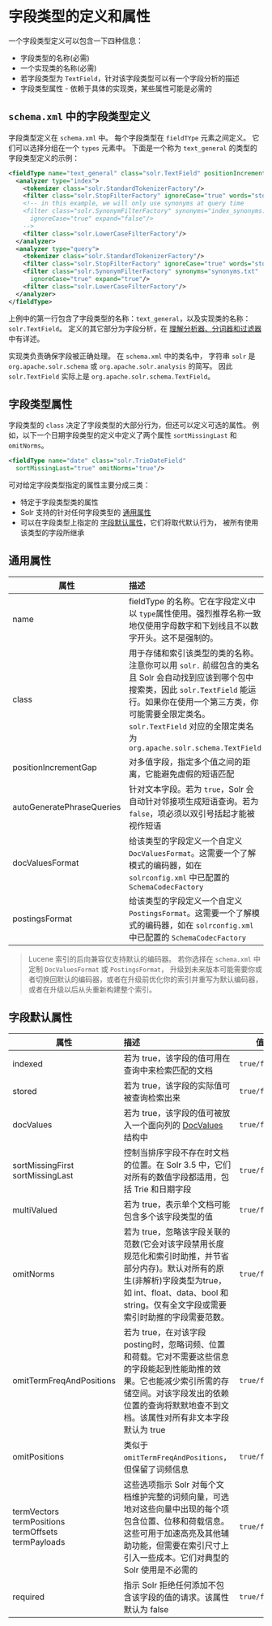 # 字段类型的定义和属性

一个字段类型定义可以包含一下四种信息：

* 字段类型的名称(必需)
* 一个实现类的名称(必需)
* 若字段类型为 `TextField`，针对该字段类型可以有一个字段分析的描述
* 字段类型属性 - 依赖于具体的实现类，某些属性可能是必需的

## `schema.xml` 中的字段类型定义

字段类型定义在 `schema.xml` 中。
每个字段类型在 `fieldTYpe` 元素之间定义。
它们可以选择分组在一个 `types` 元素中。
下面是一个称为 `text_general` 的类型的字段类型定义的示例：

```xml
<fieldType name="text_general" class="solr.TextField" positionIncrementGap="100">
  <analyzer type="index">
    <tokenizer class="solr.StandardTokenizerFactory"/>
    <filter class="solr.StopFilterFactory" ignoreCase="true" words="stopwords.txt"/>
    <!-- in this example, we will only use synonyms at query time
    <filter class="solr.SynonymFilterFactory" synonyms="index_synonyms.txt"
      ignoreCase="true" expand="false"/>
    -->
    <filter class="solr.LowerCaseFilterFactory"/>
  </analyzer>
  <analyzer type="query">
    <tokenizer class="solr.StandardTokenizerFactory"/>
    <filter class="solr.StopFilterFactory" ignoreCase="true" words="stopwords.txt"/>
    <filter class="solr.SynonymFilterFactory" synonyms="synonyms.txt"
      ignoreCase="true" expand="true"/>
    <filter class="solr.LowerCaseFilterFactory"/>
  </analyzer>
</fieldType>
```

上例中的第一行包含了字段类型的名称：`text_general`，以及实现类的名称：`solr.TextField`。
定义的其它部分为字段分析，在 [理解分析器、分词器和过滤器](../../analyzer/readme.md) 中有详述。

实现类负责确保字段被正确处理。
在 `schema.xml` 中的类名中，
字符串 `solr` 是 `org.apache.solr.schema` 或 `org.apache.solr.analysis` 的简写。
因此 `solr.TextField` 实际上是 `org.apache.solr.schema.TextField`。

## 字段类型属性

字段类型的 `class` 决定了字段类型的大部分行为，但还可以定义可选的属性。
例如，以下一个日期字段类型的定义中定义了两个属性 `sortMissingLast` 和 `omitNorms`。

```xml
<fieldType name="date" class="solr.TrieDateField"
  sortMissingLast="true" omitNorms="true"/>
```

可对给定字段类型指定的属性主要分成三类：

* 特定于字段类型类的属性
* Solr 支持的针对任何字段类型的 [通用属性](#general-props)
* 可以在字段类型上指定的 [字段默认属性](#field-default-props)，它们将取代默认行为，
被所有使用该类型的字段所继承

## <a name="general-props"></a>通用属性

|  属性  |   描述    |  值  |
|-------|:---------|------|
| name  | fieldType 的名称。它在字段定义中以 `type`属性使用。强烈推荐名称一致地仅使用字母数字和下划线且不以数字开头。这不是强制的。||
| class | 用于存储和索引该类型的类的名称。注意你可以用 `solr.` 前缀包含的类名且 Solr 会自动找到应该到哪个包中搜索类，因此 `solr.TextField` 能运行。如果你在使用一个第三方类，你可能需要全限定类名。`solr.TextField` 对应的全限定类名为 `org.apache.solr.schema.TextField` ||
| positionIncrementGap | 对多值字段，指定多个值之间的距离，它能避免虚假的短语匹配 | integer |
| autoGeneratePhraseQueries | 针对文本字段。若为 `true`，Solr 会自动针对邻接项生成短语查询。若为 `false`，项必须以双引号括起才能被视作短语 | `true/false` |
| docValuesFormat | 给该类型的字段定义一个自定义 `DocValuesFormat`。这需要一个了解模式的编码器，如在 `solrconfig.xml` 中已配置的 `SchemaCodecFactory` | n/a |
| postingsFormat | 给该类型的字段定义一个自定义 `PostingsFormat`。这需要一个了解模式的编码器，如在 `solrconfig.xml` 中已配置的 `SchemaCodecFactory` | n/a |

> Lucene 索引的后向兼容仅支持默认的编码器。
> 若你选择在 `schema.xml` 中定制 `DocValuesFormat` 或 `PostingsFormat`，
> 升级到未来版本可能需要你或者切换回默认的编码器，或者在升级前优化你的索引并重写为默认编码器，
或者在升级以后从头重新构建整个索引。

## <a name="field-default-props"></a>字段默认属性

|  属性  |   描述    |  值  |
|-------|:---------|------|
| indexed | 若为 true，该字段的值可用在查询中来检索匹配的文档 | `true/false` |
| stored | 若为 true，该字段的实际值可被查询检索出来 | `true/false` |
| docValues | 若为 true，该字段的值可被放入一个面向列的 [DocValues](../docvalues.md) 结构中 | `true/false` |
| sortMissingFirst <br/> sortMissingLast | 控制当排序字段不存在时文档的位置。在 Solr 3.5 中，它们对所有的数值字段都适用，包括 Trie 和日期字段 | `true/false` |
| multiValued | 若为 true，表示单个文档可能包含多个该字段类型的值 | `true/false` |
| omitNorms | 若为 true，忽略该字段关联的范数(它会对该字段禁用长度规范化和索引时助推，并节省部分内存)。默认对所有的原生(非解析)字段类型为true， 如 int、float、data、bool 和 string。仅有全文字段或需要索引时助推的字段需要范数。 | `true/false` |
| omitTermFreqAndPositions | 若为 true，在对该字段 posting时，忽略词频、位置和荷载。它对不需要这些信息的字段能起到性能助推的效果。它也能减少索引所需的存储空间。对该字段发出的依赖位置的查询将默默地查不到文档。该属性对所有非文本字段默认为 true | `true/false` |
| omitPositions | 类似于 `omitTermFreqAndPositions`，但保留了词频信息 | `true/false` |
| termVectors <br/> termPositions <br/> termOffsets <br/> termPayloads | 这些选项指示 Solr 对每个文档维护完整的词频向量，可选地对这些向量中出现的每个项包含位置、位移和荷载信息。这些可用于加速高亮及其他辅助功能，但需要在索引尺寸上引入一些成本。它们对典型的 Solr 使用是不必需的 | `true/false` |
| required | 指示 Solr 拒绝任何添加不包含该字段的值的请求。该属性默认为 false | `true/false` |
